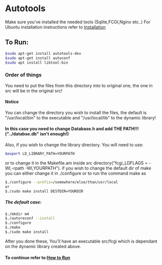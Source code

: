 # Autotools

Make sure you've installed the needed tools (Sqlite,FCGI,Nginx etc..)
For Ubuntu installation instructions refer to [Installation](Installation.md)

## To Run:
```bash
$sudo apt-get install autotools-dev
$sudo apt-get install autoconf
$sudo apt install libtool-bin
```

### Order of things

You need to put the files from this directory into to original one, the one in src will be in the original src!

#### Notice
You can change the directory you wish to install the files, the default is "/usr/local/bin" to the executable and "/usr/local/lib" to the dynamic library!

#### In this case you need to change Database.h and add THE PATH!!!("../databse.db" isn't enough!)

Also, if you wish to change the library directory. You will need to use:
```bash
$export LD_LIBRARY_PATH=YOURPATH
```
or to change it in the Makefile.am inside src directory("fcgi_LDFLAGS = -Wl,-rpath -Wl,YOURPATH").
if you wish to change the default dir of make you can either change it in ./configure or to run the command make as 
```bash
$./configure --prefix=/somewhere/else/than/usr/local
or
$./sudo make install DESTDIR=YOURDIR
```

##### The default case:

```bash
$./mkdir m4
$./autoreconf --install
$./configure
$./make
$./sudo make install
```

After you done these, You'll have an executable src/fcgi which is dependant on the dynamic library created above.

#### To continue refer to [How to Run](Running.md)
